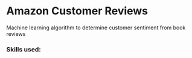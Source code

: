# Amazon Customer Reviews
Machine learning algorithm to determine customer sentiment from book reviews
### Skills used:
